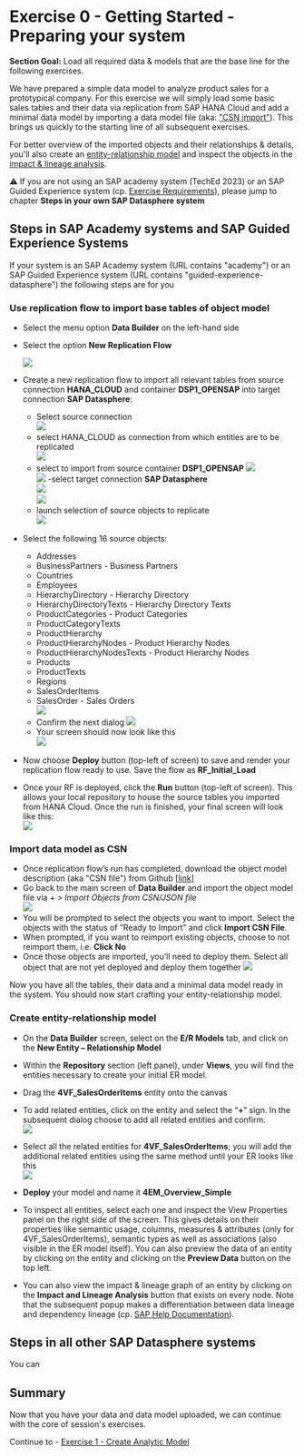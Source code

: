 # Exercise 0 - Getting Started - Preparing your system

**Section Goal:** Load all required data & models that are the base line for the following exercises.

We have prepared a simple data model to analyze product sales for a prototypical company. For this exercise we will simply load some basic sales tables and their data via replication from SAP HANA Cloud and add a minimal data model by importing a data model file (aka: ["CSN import"](https://help.sap.com/docs/SAP_DATASPHERE/c8a54ee704e94e15926551293243fd1d/23599e6347fb4c9e9a71c82f62449875.html)). This brings us quickly to the starting line of all subsequent exercises.

For better overview of the imported objects and their relationships & details, you'll also create an [entity-relationship model](https://help.sap.com/docs/SAP_DATASPHERE/c8a54ee704e94e15926551293243fd1d/a91c042549fb497384e756d5f5c71fde.html) and inspect the objects in the [impact & lineage analysis](https://help.sap.com/docs/SAP_DATASPHERE/c8a54ee704e94e15926551293243fd1d/9da4892cb0e4427ab80ad8d89e6676b8.html).

:warning: If you are not using an SAP academy system (TechEd 2023) or an SAP Guided Experience system (cp. [Exercise Requirements](../../README.md#prerequisites)), please jump to chapter **Steps in your own SAP Datasphere system** 

## Steps in SAP Academy systems and SAP Guided Experience Systems
If your system is an SAP Academy system (URL contains "academy") or an SAP Guided Experience system (URL contains "guided-experience-datasphere") the following steps are for you
### Use replication flow to import base tables of object model

-   Select the menu option **Data Builder** on the left-hand side
-   Select the option **New Replication Flow**

    ![](./images/launch_repl_flow_from_databuilder.png)

-   Create a new replication flow to import all relevant tables from source connection **HANA_CLOUD** and container **DSP1_OPENSAP** into target connection **SAP Datasphere**: 
    - Select source connection<br/>
    ![](./images/rf_select_source_connection.png)
    - select HANA_CLOUD as connection from which entities are to be replicated<br/>
    ![](./images/RF_source_selection.png)
    - select to import from source container **DSP1_OPENSAP**
    ![](./images/rf_select_source_container.png)<br/>
    ![](./images/select_container_dsp1_opensap.png)
    -select target connection **SAP Datasphere** <br/>
    ![](./images/select_target_conn.png)<br/>
    ![](./images/select_target_conn_datasphere.png)
    - launch selection of source objects to replicate<br/>
    ![](./images/select_source_objects.png)
-   Select the following 16 source objects:
    -   Addresses
    -   BusinessPartners - Business Partners
    -   Countries
    -   Employees
    -   HierarchyDirectory - Hierarchy Directory
    -   HierarchyDirectoryTexts - Hierarchy Directory Texts
    -   ProductCategories - Product Categories
    -   ProductCategoryTexts
    -   ProductHierarchy
    -   ProductHierarchyNodes - Product Hierarchy Nodes
    -   ProductHierarchyNodesTexts - Product Hierarchy Nodes
    -   Products
    -   ProductTexts
    -   Regions
    -   SalesOrderItems
    -   SalesOrder - Sales Orders <br/>
    ![](./images/object_selection.png)
    - Confirm the next dialog
    ![](./images/source_objects_screen2.png)
    - Your screen should now look like this <br/>
    ![](./images/rf_final_before_deploy.png)
-   Now choose **Deploy** button (top-left of screen) to save and render your replication flow ready to use. Save the flow as **RF_Initial_Load**
-   Once your RF is deployed, click the **Run** button (top-left of screen). This allows your local repository to house the source tables you imported from HANA Cloud. Once the run is finished, your final screen will look like this: <br/>
![](./images/repl_flow_final.png)

### Import data model as CSN

-   Once replication flow’s run has completed, download the object model description (aka "CSN file") from Github [[link](../../model/DA271_DataModel%20-%20Quick%20Start.json)]
- Go back to the main screen of **Data Builder** and import the object model file via *+ > Import Objects from CSN/JSON file* <br/>
![](./images/import_from_landingpage.png)
-   You will be prompted to select the objects you want to import. Select the objects with the status of “Ready to Import” and click **Import CSN File**.
-   When prompted, if you want to reimport existing objects, choose to not reimport them, i.e. **Click No** 
-   Once those objects are imported, you’ll need to deploy them. Select all object that are not yet deployed and deploy them together
![](./images/deploy_from_databuilder.png) 

Now you have all the tables, their data and a minimal data model ready in the system. You should now start crafting your entity-relationship model. 

### Create entity-relationship model
-   On the **Data Builder** screen, select on the **E/R Models** tab, and click on the **New Entity – Relationship Model**
-   Within the **Repository** section (left panel), under **Views**, you will find the entities necessary to create your initial ER model.
-   Drag the **4VF_SalesOrderItems** entity onto the canvas
-   To add related entities, click on the entity and select the “**+**” sign. In the subsequent dialog choose to add all related entities and confirm. <br/>
![](./images/ER_builder.png)

-   Select all the related entities for **4VF_SalesOrderItems**; you will add the additional related entities using the same method until your ER looks like this <br/>
![](./images/small_er_diagram.png)

-   **Deploy** your model and name it **4EM_Overview_Simple**
-   To inspect all entities, select each one and inspect the View Properties panel on the right side of the screen. This gives details on their properties like semantic usage, columns, measures & attributes (only for 4VF_SalesOrderItems), semantic types as well as associations (also visible in the ER model itself). You can also preview the data of an entity by clicking on the entity and clicking on the **Preview Data** button on the top left. 

- You can also view the impact & lineage graph of an entity by clicking on the **Impact and Lineage Analysis** button that exists on every node. Note that the subsequent popup makes a differentiation between data lineage and dependency lineage (cp. [SAP Help Documentation](https://help.sap.com/docs/SAP_DATASPHERE/c8a54ee704e94e15926551293243fd1d/9da4892cb0e4427ab80ad8d89e6676b8.html#loio9da4892cb0e4427ab80ad8d89e6676b8__section_dependency_analysis)).

## Steps in all other SAP Datasphere systems
You can 

## Summary

Now that you have your data and data model uploaded, we can continue with the core of session's exercises. 

Continue to - [Exercise 1 - Create Analytic Model](../ex1/)
